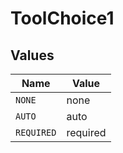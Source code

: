 # ToolChoice1


## Values

| Name       | Value      |
| ---------- | ---------- |
| `NONE`     | none       |
| `AUTO`     | auto       |
| `REQUIRED` | required   |
